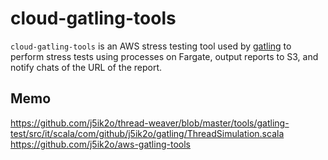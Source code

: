 # cloud-gatling-tools

`cloud-gatling-tools` is an AWS stress testing tool used by [gatling](https://gatling.io/) to perform stress tests using processes on Fargate, output reports to S3, and notify chats of the URL of the report.

## Memo
https://github.com/j5ik2o/thread-weaver/blob/master/tools/gatling-test/src/it/scala/com/github/j5ik2o/gatling/ThreadSimulation.scala
https://github.com/j5ik2o/aws-gatling-tools